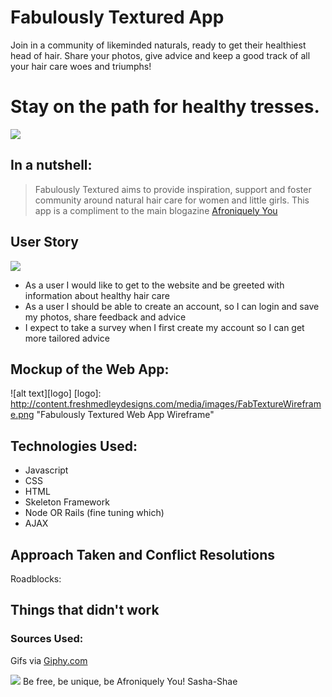 # Fabulously Textured App
Join in a community of likeminded naturals, ready to get their healthiest head of hair. Share your photos, give advice and keep a good track of all your hair care woes and triumphs!

# Stay on the path for healthy tresses.
![](http://i.giphy.com/3o6ZtdDFk90KVFDrbO.gif)


## In a nutshell: 
> Fabulously Textured aims to provide inspiration, support and foster community around natural hair care for women and little girls. This app is a compliment to the main blogazine [Afroniquely You](http://afroniquelyu.com)

## User Story
![](http://i.giphy.com/m6nZqf8bIZEGY.gif)

* As a user I would like to get to the website and be greeted with information about healthy hair care
* As a user I should be able to create an account, so I can login and save my photos, share feedback and advice
* I expect to take a survey when I first create my account so I can get more tailored advice

## Mockup of the Web App:

![alt text][logo]
[logo]: http://content.freshmedleydesigns.com/media/images/FabTextureWireframe.png "Fabulously Textured Web App Wireframe"

## Technologies Used:
* Javascript
* CSS
* HTML
* Skeleton Framework
* Node OR Rails (fine tuning which)
* AJAX

## Approach Taken and Conflict Resolutions


Roadblocks: 

## Things that didn't work


### Sources Used:
Gifs via [Giphy.com](http://Giphy.com)

![]( http://i.giphy.com/wpKsEIRY8t2M0.gif)
Be free, be unique, be Afroniquely You!
Sasha-Shae

